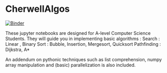 # CherwellAlgos
[![Binder](https://mybinder.org/badge_logo.svg)](https://mybinder.org/v2/gh/JVergnet/CherwellAlgos/HEAD)

These jupyter notebooks are designed for A-level Computer Science Students. 
They will guide you in implementing basic algorithms : 
Search  : Linear , Binary 
Sort : Bubble, Insertion, Mergesort, Quicksort
Pathfinding : Dijkstra, A*

An addendum on pythonic techniques such as list comprehension, numpy array manipulation and (basic) parallelization is also included.

